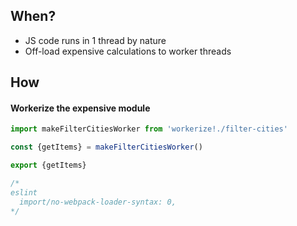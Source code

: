 ## When?
- JS code runs in 1 thread by nature
- Off-load expensive calculations to worker threads

## How
#### Workerize the expensive module
```js
import makeFilterCitiesWorker from 'workerize!./filter-cities'

const {getItems} = makeFilterCitiesWorker()

export {getItems}

/*
eslint
  import/no-webpack-loader-syntax: 0,
*/
```
